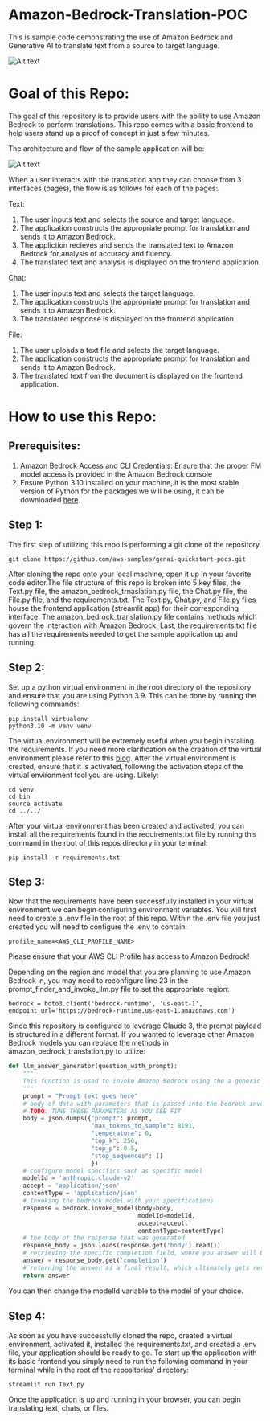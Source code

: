 # Amazon-Bedrock-Translation-POC

This is sample code demonstrating the use of Amazon Bedrock and Generative AI to translate text from a source to target language.

![Alt text](images/demo.gif)

# **Goal of this Repo:**

The goal of this repository is to provide users with the ability to use Amazon Bedrock to perform translations. This repo comes with a basic frontend to help users stand up a proof of concept in just a few minutes.

The architecture and flow of the sample application will be:

![Alt text](images/architecture.png "POC Architecture")

When a user interacts with the translation app they can choose from 3 interfaces (pages), the flow is as follows for each of the pages:

Text:
1. The user inputs text and selects the source and target language.
2. The application constructs the appropriate prompt for translation and sends it to Amazon Bedrock.
3. The appliction recieves and sends the translated text to Amazon Bedrock for analysis of accuracy and fluency.
4. The translated text and analysis is displayed on the frontend application.

Chat:
1. The user inputs text and selects the target language.
2. The application constructs the appropriate prompt for translation and sends it to Amazon Bedrock.
3. The translated response is displayed on the frontend application.

File:
1. The user uploads a text file and selects the target language.
2. The application constructs the appropriate prompt for translation and sends it to Amazon Bedrock.
3. The translated text from the document is displayed on the frontend application.

# How to use this Repo:

## Prerequisites:

1. Amazon Bedrock Access and CLI Credentials. Ensure that the proper FM model access is provided in the Amazon Bedrock console
2. Ensure Python 3.10 installed on your machine, it is the most stable version of Python for the packages we will be using, it can be downloaded [here](https://www.python.org/downloads/release/python-3100/).

## Step 1:

The first step of utilizing this repo is performing a git clone of the repository.

```
git clone https://github.com/aws-samples/genai-quickstart-pocs.git
```

After cloning the repo onto your local machine, open it up in your favorite code editor.The file structure of this repo is broken into 5 key files,
the Text.py file, the amazon_bedrock_trnaslation.py file, the Chat.py file, the File.py file, and the requirements.txt. The Text.py, Chat.py, and File.py files house the frontend application (streamlit app) for their corresponding interface.
The amazon_bedrock_translation.py file contains methods which govern the interaction with Amazon Bedrock.
Last, the requirements.txt
file has all the requirements needed to get the sample application up and running.

## Step 2:

Set up a python virtual environment in the root directory of the repository and ensure that you are using Python 3.9. This can be done by running the following commands:

```
pip install virtualenv
python3.10 -m venv venv
```

The virtual environment will be extremely useful when you begin installing the requirements. If you need more clarification on the creation of the virtual environment please refer to this [blog](https://www.freecodecamp.org/news/how-to-setup-virtual-environments-in-python/).
After the virtual environment is created, ensure that it is activated, following the activation steps of the virtual environment tool you are using. Likely:

```
cd venv
cd bin
source activate
cd ../../
```

After your virtual environment has been created and activated, you can install all the requirements found in the requirements.txt file by running this command in the root of this repos directory in your terminal:

```
pip install -r requirements.txt
```

## Step 3:

Now that the requirements have been successfully installed in your virtual environment we can begin configuring environment variables.
You will first need to create a .env file in the root of this repo. Within the .env file you just created you will need to configure the .env to contain:

```
profile_name=<AWS_CLI_PROFILE_NAME>
```

Please ensure that your AWS CLI Profile has access to Amazon Bedrock!

Depending on the region and model that you are planning to use Amazon Bedrock in, you may need to reconfigure line 23 in the prompt_finder_and_invoke_llm.py file to set the appropriate region:

```
bedrock = boto3.client('bedrock-runtime', 'us-east-1', endpoint_url='https://bedrock-runtime.us-east-1.amazonaws.com')
```

Since this repository is configured to leverage Claude 3, the prompt payload is structured in a different format. If you wanted to leverage other Amazon Bedrock models you can replace the methods in amazon_bedrock_translation.py to utilize:

```python
def llm_answer_generator(question_with_prompt):
    """
    This function is used to invoke Amazon Bedrock using the a generic prompt
    """
    prompt = "Prompt text goes here"
    # body of data with parameters that is passed into the bedrock invoke model request
    # TODO: TUNE THESE PARAMETERS AS YOU SEE FIT
    body = json.dumps({"prompt": prompt,
                       "max_tokens_to_sample": 8191,
                       "temperature": 0,
                       "top_k": 250,
                       "top_p": 0.5,
                       "stop_sequences": []
                       })
    # configure model specifics such as specific model
    modelId = 'anthropic.claude-v2'
    accept = 'application/json'
    contentType = 'application/json'
    # Invoking the bedrock model with your specifications
    response = bedrock.invoke_model(body=body,
                                    modelId=modelId,
                                    accept=accept,
                                    contentType=contentType)
    # the body of the response that was generated
    response_body = json.loads(response.get('body').read())
    # retrieving the specific completion field, where you answer will be
    answer = response_body.get('completion')
    # returning the answer as a final result, which ultimately gets returned to the end user
    return answer
```
You can then change the modelId variable to the model of your choice.

## Step 4:

As soon as you have successfully cloned the repo, created a virtual environment, activated it, installed the requirements.txt, and created a .env file, your application should be ready to go.
To start up the application with its basic frontend you simply need to run the following command in your terminal while in the root of the repositories' directory:

```
streamlit run Text.py
```

Once the application is up and running in your browser, you can begin translating text, chats, or files.
